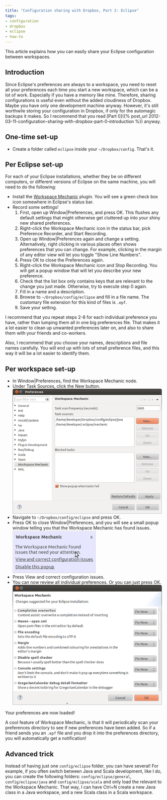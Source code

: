 ```yaml
---
title: "Configuration sharing with Dropbox, Part 2: Eclipse"
tags:
- configuration
- dropbox
- eclipse
- how-to
---
```

This article explains how you can easily share your Eclipse configuration
between workspaces.

Introduction
------------

Since Eclipse's preferences are always to a workspace, you need to reset all
your preferences each time you start a new workspace, which can be a lot of
work. Especially if you have a memory like mine. Therefore, sharing
configurations is useful even without the added cloudiness of Dropbox. Maybe
you have only one development machine anyway. However, it's still worthwile
storing your configuration in Dropbox, if only for the automagic backups it
makes. So I recommend that you read
[Part 0]({% post_url 2012-03-11-configuration-sharing-with-dropbox-part-0-introduction %})
anyway.

One-time set-up
---------------

* Create a folder called `eclipse` inside your `~/Dropbox/config`. That's it. 

Per Eclipse set-up
------------------

For each of your Eclipse installations, whether they be on different computers,
or different versions of Eclipse on the same machine, you will need to do the
following:

* Install the [Workspace Mechanic](http://code.google.com/a/eclipselabs.org/p/workspacemechanic/)
  plugin. You will see a green check box icon somewhere in Eclipse's status
  bar.
* Record some settings!
    1. First, open up Window|Preferences, and press OK. This flushes any
       default settings that might otherwise get cluttered up into your shiny
       new shared preferences.
    2. Right-click the Workspace Mechanic icon in the status bar, pick
       Preference Recorder, and Start Recording.
    3. Open up Window|Preferences again and change a setting.<br>Alternatively,
       right clicking in various places often shows preferences that you can
       change. For example, clicking in the margin of any editor view will let
       you toggle "Show Line Numbers".
    4. Press OK to close the Preferences again.
    5. Right-click the Workspace Mechanic icon and Stop Recording. You will get
       a popup window that will let you describe your new preference.
    6. Check that the list box only contains keys that are relevant to the
       change you just made. Otherwise, try to execute step 0 again.
    7. Fill in a name and a description.
    8. Browse to `~/Dropbox/config/eclipse` and fill in a file name. The
       customary file extension for this kind of files is `.epf`.
    9. Save your setting.

I recommend that you repeat steps 2-8 for each individual preference you have,
rather than lumping them all in one big preferences file. That makes it a lot
easier to clean up unwanted preferences later on, and also to share them with
your friends and co-workers.

Also, I recommend that you choose your names, descriptions and file names
carefully. You will end up with lots of small preference files, and this way it
will be a lot easier to identify them.

Per workspace set-up
--------------------

* In Window\|Preferences, find the Workspace Mechanic node.
* Under Task Sources, click the New button.<br>
  ![Eclipse window preferences](/images/2012-03-17-configuration-sharing-with-dropbox-part-2-eclipse/eclipse-window-preferences.png)
* Navigate to `~/Dropbox/config/eclipse` and press OK.
* Press OK to close Window|Preferences, and you will see a small popup window
  telling you that the Workspace Mechanic has found issues.<br>
  ![Eclipse Workspace Mechanic](/images/2012-03-17-configuration-sharing-with-dropbox-part-2-eclipse/eclipse-workspace-mechanic.png)
* Press View and correct configuration issues.
* You can now review all individual preferences. Or you can just press OK.<br>
  ![Eclipse fix issues](/images/2012-03-17-configuration-sharing-with-dropbox-part-2-eclipse/eclipse-fix-issues.png)

Your preferences are now loaded!

A cool feature of Workspace Mechanic, is that it will periodically scan your
preferences directory to see if new preferences have been added. So if a friend
sends you an `.epf` file and you drop it into the preferences directory, you
will automatically get a notification!

Advanced trick
--------------

Instead of having just one `config/eclipse` folder, you can have several! For
example, if you often switch between Java and Scala development, like I do, you
can create the following folders: `config/eclipse/general`,
`config/eclipse/java` and `config/eclipse/scala` and only load the relevant to
the Workspace Mechanic. That way, I can have Ctrl+N create a new Java class in
a Java workspace, and a new Scala class in a Scala workspace.

